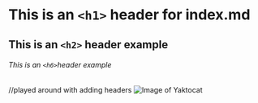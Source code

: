 # This is an `<h1>` header for index.md

## This is an `<h2>` header example

###### This is an `<h6>`header example

//played around with adding headers 
![Image of Yaktocat](https://octodex.github.com/images/yaktocat.png)
